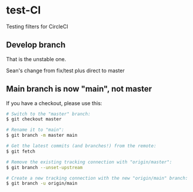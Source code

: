 # test-CI

Testing filters for CircleCI

## Develop branch

That is the unstable one.

Sean's change from fix/test plus direct to master

## Main branch is now "main", not master

If you have a checkout, please use this:

```bash
# Switch to the "master" branch:
$ git checkout master

# Rename it to "main":
$ git branch -m master main

# Get the latest commits (and branches!) from the remote:
$ git fetch

# Remove the existing tracking connection with "origin/master":
$ git branch --unset-upstream

# Create a new tracking connection with the new "origin/main" branch:
$ git branch -u origin/main
```

